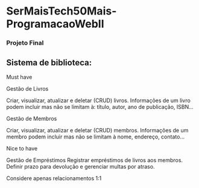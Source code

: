 # SerMaisTech50Mais-ProgramacaoWebII
### Projeto Final

## Sistema de biblioteca:
Must have

Gestão de Livros

Criar, visualizar, atualizar e deletar (CRUD) livros.
Informações de um livro podem incluir mas não se limitam à: título, autor, ano de publicação, ISBN... 

Gestão de Membros

Criar, visualizar, atualizar e deletar (CRUD) membros.
Informações de um membro podem incluir mas não se limitam à nome, endereço, contato...

Nice to have

Gestão de Empréstimos
Registrar empréstimos de livros aos membros.
Definir prazo para devolução e gerenciar multas por atraso.


Considere apenas relacionamentos 1:1

